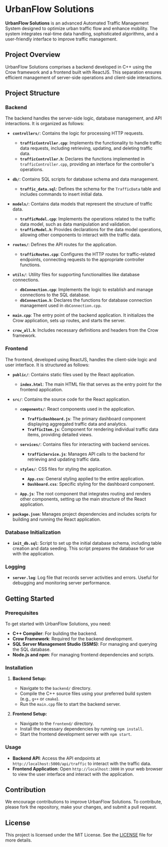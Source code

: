 # UrbanFlow Solutions

**UrbanFlow Solutions** is an advanced Automated Traffic Management System designed to optimize urban traffic flow and enhance mobility. The system integrates real-time data handling, sophisticated algorithms, and a user-friendly interface to improve traffic management.

## Project Overview

UrbanFlow Solutions comprises a backend developed in C++ using the Crow framework and a frontend built with ReactJS. This separation ensures efficient management of server-side operations and client-side interactions.

## Project Structure

### Backend

The backend handles the server-side logic, database management, and API interactions. It is organized as follows:

- **`controllers/`**: Contains the logic for processing HTTP requests.
  - **`trafficController.cpp`**: Implements the functionality to handle traffic data requests, including retrieving, updating, and deleting traffic data.
  - **`trafficController.h`**: Declares the functions implemented in `trafficController.cpp`, providing an interface for the controller's operations.

- **`db/`**: Contains SQL scripts for database schema and data management.
  - **`traffic_data.sql`**: Defines the schema for the `TrafficData` table and includes commands to insert initial data.

- **`models/`**: Contains data models that represent the structure of traffic data.
  - **`trafficModel.cpp`**: Implements the operations related to the traffic data model, such as data manipulation and validation.
  - **`trafficModel.h`**: Provides declarations for the data model operations, allowing other components to interact with the traffic data.

- **`routes/`**: Defines the API routes for the application.
  - **`trafficRoutes.cpp`**: Configures the HTTP routes for traffic-related endpoints, connecting requests to the appropriate controller functions.

- **`utils/`**: Utility files for supporting functionalities like database connections.
  - **`dbConnection.cpp`**: Implements the logic to establish and manage connections to the SQL database.
  - **`dbConnection.h`**: Declares the functions for database connection management used in `dbConnection.cpp`.

- **`main.cpp`**: The entry point of the backend application. It initializes the Crow application, sets up routes, and starts the server.
- **`crow_all.h`**: Includes necessary definitions and headers from the Crow framework.

### Frontend

The frontend, developed using ReactJS, handles the client-side logic and user interface. It is structured as follows:

- **`public/`**: Contains static files used by the React application.
  - **`index.html`**: The main HTML file that serves as the entry point for the frontend application.

- **`src/`**: Contains the source code for the React application.
  - **`components/`**: React components used in the application.
    - **`TrafficDashboard.js`**: The primary dashboard component displaying aggregated traffic data and analytics.
    - **`TrafficItem.js`**: Component for rendering individual traffic data items, providing detailed views.

  - **`services/`**: Contains files for interacting with backend services.
    - **`trafficService.js`**: Manages API calls to the backend for retrieving and updating traffic data.

  - **`styles/`**: CSS files for styling the application.
    - **`App.css`**: General styling applied to the entire application.
    - **`Dashboard.css`**: Specific styling for the dashboard component.

  - **`App.js`**: The root component that integrates routing and renders other components, setting up the main structure of the React application.

- **`package.json`**: Manages project dependencies and includes scripts for building and running the React application.

### Database Initialization

- **`init_db.sql`**: Script to set up the initial database schema, including table creation and data seeding. This script prepares the database for use with the application.

### Logging

- **`server.log`**: Log file that records server activities and errors. Useful for debugging and monitoring server performance.

## Getting Started

### Prerequisites

To get started with UrbanFlow Solutions, you need:

- **C++ Compiler**: For building the backend.
- **Crow Framework**: Required for the backend development.
- **SQL Server Management Studio (SSMS)**: For managing and querying the SQL database.
- **Node.js and npm**: For managing frontend dependencies and scripts.

### Installation

1. **Backend Setup:**
   - Navigate to the `backend/` directory.
   - Compile the C++ source files using your preferred build system (e.g., `g++` or `cmake`).
   - Run the `main.cpp` file to start the backend server.

2. **Frontend Setup:**
   - Navigate to the `frontend/` directory.
   - Install the necessary dependencies by running `npm install`.
   - Start the frontend development server with `npm start`.

### Usage

- **Backend API**: Access the API endpoints at `http://localhost:5000/api/traffic` to interact with the traffic data.
- **Frontend Application**: Open `http://localhost:3000` in your web browser to view the user interface and interact with the application.

## Contribution

We encourage contributions to improve UrbanFlow Solutions. To contribute, please fork the repository, make your changes, and submit a pull request.

## License

This project is licensed under the MIT License. See the [LICENSE](LICENSE) file for more details.
